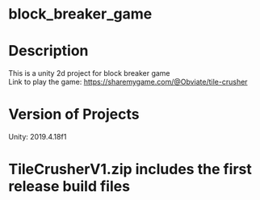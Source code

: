 # block_breaker_game

# Description

This is a unity 2d project for block breaker game  
Link to play the game: https://sharemygame.com/@Obviate/tile-crusher

# Version of Projects

Unity: 2019.4.18f1


# TileCrusherV1.zip includes the first release build files
